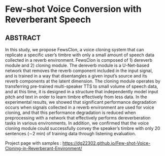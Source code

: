 # Few-shot Voice Conversion with Reverberant Speech


## ABSTRACT
In this study, we propose FewsClon, a voice cloning system that can replicate a specific user’s timbre with only a small amount of speech data collected in a reverb environment. FewsClon is composed of 1) dereverb module and 2) cloning module. The dereverb module is a U-Net-based network that removes the reverb component included in the input signal, and is trained in a way that disentangles a given input’s source and its reverb components at the latent dimension.  The cloning module operates by transferring pre-trained multi-speaker TTS to small volume of speech data, and at this time, it is designed in a structure that independently model input pitch and text in order to learn timbre effectively from less data. In the experimental results, we showed that significant performance degradation occurs when signals collected in a reverb environment are used for voice cloning, and that this performance degradation is reduced when preprocessing with a network that effectively performs dereverberation tasks in various environments. In addition, we confirmed that the voice cloning module could successfully convey the speaker’s timbre with only 20 sentences (∼2 min) of training data through listening evaluation.


Project page with samples : https://dg22302.github.io/Few-shot-Voice-Cloning-in-Reverberant-Environment/
